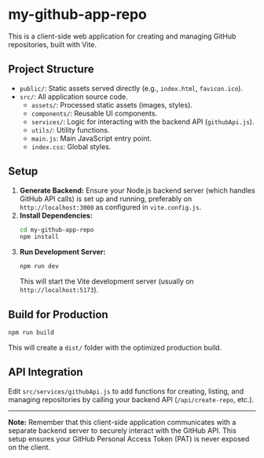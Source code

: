 # my-github-app-repo

This is a client-side web application for creating and managing GitHub repositories, built with Vite.

## Project Structure

- `public/`: Static assets served directly (e.g., `index.html`, `favicon.ico`).
- `src/`: All application source code.
  - `assets/`: Processed static assets (images, styles).
  - `components/`: Reusable UI components.
  - `services/`: Logic for interacting with the backend API (`githubApi.js`).
  - `utils/`: Utility functions.
  - `main.js`: Main JavaScript entry point.
  - `index.css`: Global styles.

## Setup

1.  **Generate Backend:** Ensure your Node.js backend server (which handles GitHub API calls) is set up and running, preferably on `http://localhost:3000` as configured in `vite.config.js`.
2.  **Install Dependencies:**
    ```bash
    cd my-github-app-repo
    npm install
    ```
3.  **Run Development Server:**
    ```bash
    npm run dev
    ```
    This will start the Vite development server (usually on `http://localhost:5173`).

## Build for Production

```bash
npm run build
```
This will create a `dist/` folder with the optimized production build.

## API Integration

Edit `src/services/githubApi.js` to add functions for creating, listing, and managing repositories by calling your backend API (`/api/create-repo`, etc.).

---
**Note:** Remember that this client-side application communicates with a separate backend server to securely interact with the GitHub API. This setup ensures your GitHub Personal Access Token (PAT) is never exposed on the client.
